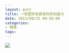 ```yaml
---
layout: post
title: 一张图学会提高你的创造力
date: 2013/08/25 09:58:00
categories: 
- 随笔
tags: 
---
```


![](http://pics.naaln.com/blog/2019-01-14-62432.jpg)